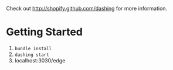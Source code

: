 Check out http://shopify.github.com/dashing for more information.

# Getting Started

1. ```bundle install```
2. ```dashing start```
3. localhost:3030/edge


